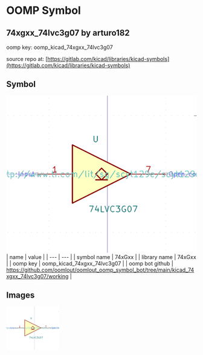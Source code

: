 # OOMP Symbol  
## 74xgxx_74lvc3g07  by arturo182  
  
oomp key: oomp_kicad_74xgxx_74lvc3g07  
  
source repo at: [https://gitlab.com/kicad/libraries/kicad-symbols](https://gitlab.com/kicad/libraries/kicad-symbols)  
## Symbol  
  
[![working.png](working_600.png)](working.png)  
| name | value | 
| --- | --- | 
| symbol name | 74xGxx | 
| library name | 74xGxx | 
| oomp key | oomp_kicad_74xgxx_74lvc3g07 | 
| oomp bot github | https://github.com/oomlout/oomlout_oomp_symbol_bot/tree/main/kicad_74xgxx_74lvc3g07/working | 
## Images  
  
[![working.png](working_140.png)](working.png)  
